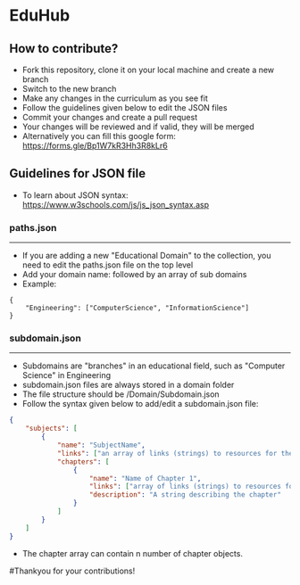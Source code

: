 # EduHub

## How to contribute?

- Fork this repository, clone it on your local machine and create a new branch
- Switch to the new branch
- Make any changes in the curriculum as you see fit
- Follow the guidelines given below to edit the JSON files
- Commit your changes and create a pull request
- Your changes will be reviewed and if valid, they will be merged
- Alternatively you can fill this google form: https://forms.gle/Bp1W7kR3Hh3R8kLr6

## Guidelines for JSON file

- To learn about JSON syntax: https://www.w3schools.com/js/js_json_syntax.asp

### paths.json

---

- If you are adding a new "Educational Domain" to the collection, you need to edit the paths.json file on the top level
- Add your domain name: followed by an array of sub domains
- Example:

```
{
	"Engineering": ["ComputerScience", "InformationScience"]
}
```

### subdomain.json

---

- Subdomains are "branches" in an educational field, such as "Computer Science" in Engineering
- subdomain.json files are always stored in a domain folder
- The file structure should be /Domain/Subdomain.json
- Follow the syntax given below to add/edit a subdomain.json file:

```json
{
	"subjects": [
		{
			"name": "SubjectName",
			"links": ["an array of links (strings) to resources for the subject"],
			"chapters": [
				{
					"name": "Name of Chapter 1",
					"links": ["array of links (strings) to resources for the chapter"],
					"description": "A string describing the chapter"
				}
			]
		}
	]
}
```

- The chapter array can contain n number of chapter objects.

#Thankyou for your contributions!
